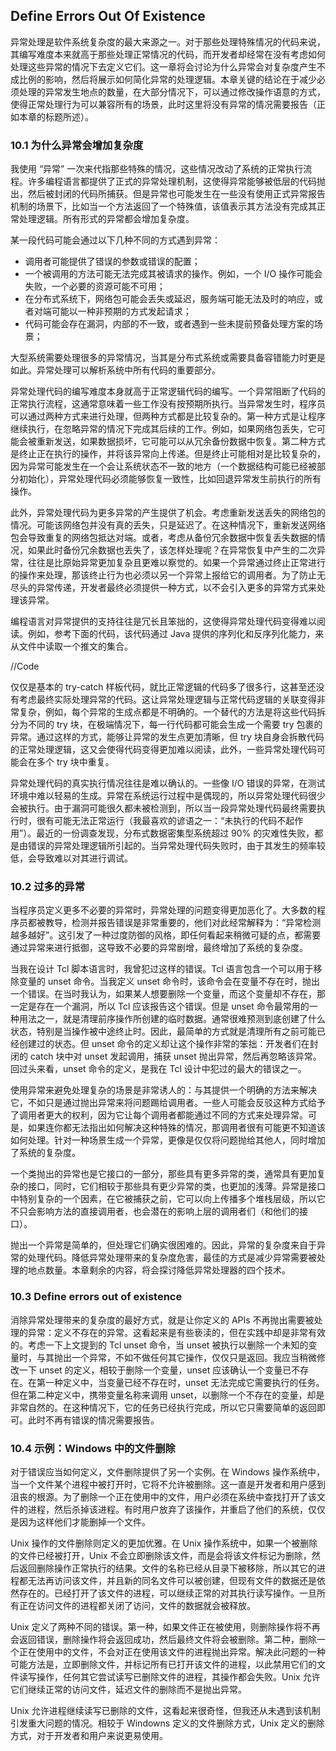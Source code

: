 ## Define Errors Out Of Existence

异常处理是软件系统复杂度的最大来源之一。对于那些处理特殊情况的代码来说，其编写难度本来就高于那些处理正常情况的代码，而开发者却经常在没有考虑如何处理这些异常的情况下去定义它们。这一章将会讨论为什么异常会对复杂度产生不成比例的影响，然后将展示如何简化异常的处理逻辑。本章关键的结论在于减少必须处理的异常发生地点的数量，在大部分情况下，可以通过修改操作语意的方式，使得正常处理行为可以兼容所有的场景，此时这里将没有异常的情况需要报告（正如本章的标题所述）。

### 10.1 为什么异常会增加复杂度

我使用 “异常” 一次来代指那些特殊的情况，这些情况改动了系统的正常执行流程。许多编程语言都提供了正式的异常处理机制，这使得异常能够被低层的代码抛出，然后被封闭的代码所捕获。但是异常也可能发生在一些没有使用正式异常报告机制的场景下，比如当一个方法返回了一个特殊值，该值表示其方法没有完成其正常处理逻辑。所有形式的异常都会增加复杂度。

某一段代码可能会通过以下几种不同的方式遇到异常：

* 调用者可能提供了错误的参数或错误的配置；
* 一个被调用的方法可能无法完成其被请求的操作。例如，一个 I/O 操作可能会失败，一个必要的资源可能不可用；
* 在分布式系统下，网络包可能会丢失或延迟，服务端可能无法及时的响应，或者对端可能以一种非预期的方式发起请求；
* 代码可能会存在漏洞，内部的不一致，或者遇到一些未提前预备处理方案的场景；

大型系统需要处理很多的异常情况，当其是分布式系统或需要具备容错能力时更是如此。异常处理可以解析系统中所有代码的重要部分。

异常处理代码的编写难度本身就高于正常逻辑代码的编写。一个异常阻断了代码的正常执行流程，这通常意味着一些工作没有按预期所执行。当异常发生时，程序员可以通过两种方式来进行处理，但两种方式都是比较复杂的。第一种方式是让程序继续执行，在忽略异常的情况下完成其后续的工作。例如，如果网络包丢失，它可能会被重新发送，如果数据损坏，它可能可以从冗余备份数据中恢复。第二种方式是终止正在执行的操作，并将该异常向上传递。但是终止可能相对是比较复杂的，因为异常可能发生在一个会让系统状态不一致的地方（一个数据结构可能已经被部分初始化），异常处理代码必须能够恢复一致性，比如回退异常发生前执行的所有操作。

此外，异常处理代码为更多异常的产生提供了机会。考虑重新发送丢失的网络包的情况。可能该网络包并没有真的丢失，只是延迟了。在这种情况下，重新发送网络包会导致重复的网络包抵达对端。或者，考虑从备份冗余数据中恢复丢失数据的情况，如果此时备份冗余数据也丢失了，该怎样处理呢？在异常恢复中产生的二次异常，往往是比原始异常更加复杂且更难以察觉的。如果一个异常通过终止正常进行的操作来处理，那该终止行为也必须以另一个异常上报给它的调用者。为了防止无尽头的异常传递，开发者最终必须提供一种方式，以不会引入更多的异常方式来处理该异常。

编程语言对异常提供的支持往往是冗长且笨拙的，这使得异常处理代码变得难以阅读。例如，参考下面的代码，该代码通过 Java 提供的序列化和反序列化能力，来从文件中读取一个推文的集合。

//Code

仅仅是基本的 try-catch 样板代码，就比正常逻辑的代码多了很多行，这甚至还没有考虑最终实际处理异常的代码。这让异常处理逻辑与正常代码逻辑的关联变得非常复杂，例如，每个异常的生成点都是不明确的。一个替代的方法是将这些代码拆分为不同的 try 块，在极端情况下，每一行代码都可能会生成一个需要 try 包裹的异常。通过这样的方式，能够让异常的发生点更加清晰，但 try 块自身会拆散代码的正常处理逻辑，这又会使得代码变得更加难以阅读，此外，一些异常处理代码可能会在多个 try 块中重复。

异常处理代码的真实执行情况往往是难以确认的。一些像 I/O 错误的异常，在测试环境中难以轻易的生成。异常在系统运行过程中是偶现的，所以异常处理代码很少会被执行。由于漏洞可能很久都未被检测到，所以当一段异常处理代码最终需要执行时，很有可能无法正常运行（我最喜欢的谚语之一：“未执行的代码不起作用”）。最近的一份调查发现，分布式数据密集型系统超过 90% 的灾难性失败，都是由错误的异常处理逻辑所引起的。当异常处理代码失败时，由于其发生的频率较低，会导致难以对其进行调试。

### 10.2 过多的异常

当程序员定义更多不必要的异常时，异常处理的问题变得更加恶化了。大多数的程序员都被教导，检测并报告错误是非常重要的，他们对此经常解释为：“异常检测越多越好”。这引发了一种过度防御的风格，即任何看起来稍微可疑的点，都需要通过异常来进行抵御，这导致不必要的异常剧增，最终增加了系统的复杂度。

当我在设计 Tcl 脚本语言时，我曾犯过这样的错误。Tcl 语言包含一个可以用于移除变量的 unset 命令。当我定义 unset 命令时，该命令会在变量不存在时，抛出一个错误。在当时我认为，如果某人想要删除一个变量，而这个变量却不存在，那一定是存在一个漏洞，所以 Tcl 应该报告这个错误。但是 unset 命令最常用的一种用法之一，就是清理前序操作所创建的临时数据。通常很难预测到底创建了什么状态，特别是当操作被中途终止时。因此，最简单的方式就是清理所有之前可能已经创建过的状态。但 unset 命令的定义却让这个操作非常的笨拙：开发者们在封闭的 catch 块中对 unset 发起调用，捕获 unset 抛出异常，然后再忽略该异常。回过头来看，unset 命令的定义，是我在 Tcl 设计中犯过的最大的错误之一。

使用异常来避免处理复杂的场景是非常诱人的：与其提供一个明确的方法来解决它，不如只是通过抛出异常来将问题踢给调用者。一些人可能会反驳这种方式给予了调用者更大的权利，因为它让每个调用者都能通过不同的方式来处理异常。可是，如果连你都无法指出如何解决这种特殊的情况，那调用者很有可能更不知道该如何处理。针对一种场景生成一个异常，更像是仅仅将问题抛给其他人，同时增加了系统的复杂度。

一个类抛出的异常也是它接口的一部分，那些具有更多异常的类，通常具有更加复杂的接口，同时，它们相较于那些具有更少异常的类，也更加的浅薄。异常是接口中特别复杂的一个因素，在它被捕获之前，它可以向上传播多个堆栈层级，所以它不只会影响方法的直接调用者，也会潜在的影响上层的调用者们（和他们的接口）。

抛出一个异常是简单的，但处理它们确实很困难的。因此，异常的复杂度来自于异常的处理代码。降低异常处理带来的复杂度危害，最佳的方式是减少异常需要被处理的地点数量。本章剩余的内容，将会探讨降低异常处理器的四个技术。

### 10.3 Define errors out of existence

消除异常处理带来的复杂度的最好方式，就是让你定义的 APIs 不再抛出需要被处理的异常：定义不存在的异常。这看起来是有些亵渎的，但在实践中却是非常有效的。考虑一下上文提到的 Tcl unset 命令，当 unset 被执行以删除一个未知的变量时，与其抛出一个异常，不如不做任何其它操作，仅仅只是返回。我应当稍微修改一下 unset 的定义，相较于删除一个变量，unset 应该确认一个变量已不存在。在第一种定义中，当变量已经不存在时，unset 无法完成它需要执行的任务。但在第二种定义中，携带变量名称来调用 unset，以删除一个不存在的变量，却是非常自然的。在这种情况下，它的任务已经执行完成，所以它只需要简单的返回即可。此时不再有错误的情况需要报告。

### 10.4 示例：Windows 中的文件删除

对于错误应当如何定义，文件删除提供了另一个实例。在 Windows 操作系统中，当一个文件某个进程中被打开时，它将不允许被删除。这一直是开发者和用户感到沮丧的根源。为了删除一个正在使用中的文件，用户必须在系统中查找打开了该文件的进程，然后杀掉该进程。有时用户放弃了该操作，并重启了他们的系统，仅仅是因为这样他们才能删掉一个文件。

Unix 操作的文件删除则定义的更加优雅。在 Unix 操作系统中，如果一个被删除的文件已经被打开，Unix 不会立即删除该文件，而是会将该文件标记为删除，然后返回删除操作正常执行的结果。文件的名称已经从目录下被移除，所以其它的进程都无法再访问该文件，并且新的同名文件可以被创建，但现有文件的数据还是依然存在的。已经打开了该文件的进程，可以继续正常的对其执行读写操作。一旦所有正在访问文件的进程都关闭了访问，文件的数据就会被释放。

Unix 定义了两种不同的错误。第一种，如果文件正在被使用，则删除操作将不再会返回错误，删除操作将会返回成功，然后最终文件将会被删除。第二种，删除一个正在使用中的文件，不会对正在使用该文件的进程抛出异常。解决此问题的一种可能方法是，立即删除文件，并标记所有已打开该文件的进程，以此禁用它们的文件读写操作，任何其它尝试读写已删除文件的进程，其操作都会失败。Unix 允许它们继续正常的访问文件，延迟文件的删除而不是抛出异常。

Unix 允许进程继续读写已删除的文件，这看起来很奇怪，但我还从未遇到该机制引发重大问题的情况。相较于 Windowns 定义的文件删除方式，Unix 定义的删除方式，对于开发者和用户来说更易使用。